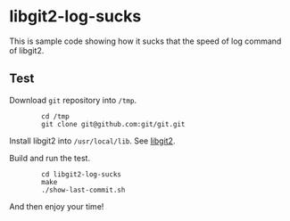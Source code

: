 libgit2-log-sucks
=================

This is sample code showing how it sucks that the speed of log command of libgit2.

Test
----

Download `git` repository into `/tmp`.

```shell
        cd /tmp
        git clone git@github.com:git/git.git
```

Install libgit2 into `/usr/local/lib`. See [libgit2](https://github.com/libgit2/libgit2).

Build and run the test.

```shell
        cd libgit2-log-sucks
        make
        ./show-last-commit.sh
```

And then enjoy your time!
